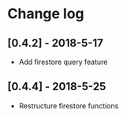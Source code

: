 # Change log

## [0.4.2] - 2018-5-17

- Add firestore query feature

## [0.4.4] - 2018-5-25

- Restructure firestore functions
